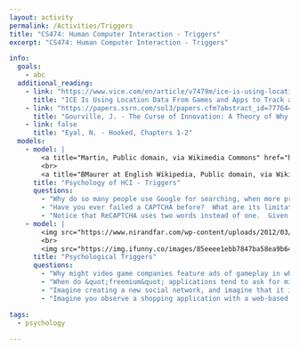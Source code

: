```yaml
---
layout: activity
permalink: /Activities/Triggers
title: "CS474: Human Computer Interaction - Triggers"
excerpt: "CS474: Human Computer Interaction - Triggers"

info: 
  goals: 
    - abc
  additional_reading:
    - link: "https://www.vice.com/en/article/v7479m/ice-is-using-location-data-from-games-and-apps-to-track-and-arrest-immigrants-report-says"
      title: "ICE Is Using Location Data From Games and Apps to Track and Arrest Immigrants, Report Says"
    - link: "https://papers.ssrn.com/sol3/papers.cfm?abstract_id=777644"
      title: "Gourville, J. - The Curse of Innovation: A Theory of Why Innovative New Products Fail in the Marketplace"
    - link: false
      title: "Eyal, N. - Hooked, Chapters 1-2"    
  models:
    - model: |
        <a title="Martin, Public domain, via Wikimedia Commons" href="https://commons.wikimedia.org/wiki/File:Captcha.jpg"><img width="256" alt="Captcha" src="https://upload.wikimedia.org/wikipedia/commons/6/69/Captcha.jpg"></a>
        <br>
        <a title="BMaurer at English Wikipedia, Public domain, via Wikimedia Commons" href="https://commons.wikimedia.org/wiki/File:Modern-captcha.jpg"><img width="256" alt="Modern-captcha" src="https://upload.wikimedia.org/wikipedia/commons/b/b6/Modern-captcha.jpg"></a>
      title: "Psychology of HCI - Triggers"
      questions:
        - "Why do so many people use Google for searching, when more privacy-friendly solutions may exist?"
        - "Have you ever failed a CAPTCHA before?  What are its limitations for persons with disabilities?  Have you chosen to use one service versus another because of its use of CAPTCHA?"
        - "Notice that ReCAPTCHA uses two words instead of one.  Given what you may know about training algorithms for learning, how might ReCAPTCHA work?"
    - model: |
        <img src="https://www.nirandfar.com/wp-content/uploads/2012/03/hook-model-home-1080x675.png" alt="The Hooked Model from Nir Eyal's book Hooked">
        <br>
        <img src="https://img.ifunny.co/images/85eeee1ebb7847ba58ea9b64ff0f1f8b3019ccd9be7600a3ebed41f5bf6b3f3c_1.webp" alt="A satirical commentary on game ads in which you observe an example player failing on an easily identifiable task">
      title: "Psychological Triggers"
      questions:
        - "Why might video game companies feature ads of gameplay in which the player fails in a way that the viewer can easily identify?  What is the call to action or hook in this scenario?"       
        - "When do &quot;freemium&quot; applications tend to ask for microtransactions?  If the user declines, what might happen instead (hint - the user can typically continue playing for free anyway)?  Why is this a strategic choice?"   
        - "Imagine creating a new social network, and imagine that it is in some way better than your favorite existing social network.  Why might it fail in the market anyway, despite being an improvement?"        
        - "Imagine you observe a shopping application with a web-based shopping cart.  A user has had an item in their cart for over a day without checking out.  What are some external triggers that this application might employ to produce a call to action?  What other data might they utilize in the call to personalize the message?"

tags:
  - psychology
  
---
```

